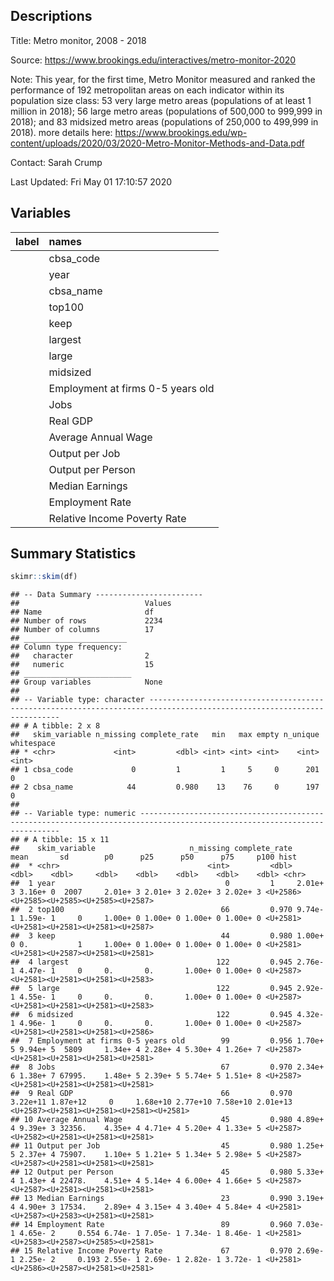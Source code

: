 Descriptions
------------

Title: Metro monitor, 2008 - 2018

Source:
<a href="https://www.brookings.edu/interactives/metro-monitor-2020" class="uri">https://www.brookings.edu/interactives/metro-monitor-2020</a>

Note: This year, for the first time, Metro Monitor measured and ranked
the performance of 192 metropolitan areas on each indicator within its
population size class: 53 very large metro areas (populations of at
least 1 million in 2018); 56 large metro areas (populations of 500,000
to 999,999 in 2018); and 83 midsized metro areas (populations of 250,000
to 499,999 in 2018). more details here:
<a href="https://www.brookings.edu/wp-content/uploads/2020/03/2020-Metro-Monitor-Methods-and-Data.pdf" class="uri">https://www.brookings.edu/wp-content/uploads/2020/03/2020-Metro-Monitor-Methods-and-Data.pdf</a>

Contact: Sarah Crump

Last Updated: Fri May 01 17:10:57 2020

Variables
---------

| label | names                             |
|:------|:----------------------------------|
|       | cbsa\_code                        |
|       | year                              |
|       | cbsa\_name                        |
|       | top100                            |
|       | keep                              |
|       | largest                           |
|       | large                             |
|       | midsized                          |
|       | Employment at firms 0-5 years old |
|       | Jobs                              |
|       | Real GDP                          |
|       | Average Annual Wage               |
|       | Output per Job                    |
|       | Output per Person                 |
|       | Median Earnings                   |
|       | Employment Rate                   |
|       | Relative Income Poverty Rate      |

Summary Statistics
------------------

``` r
skimr::skim(df)
```

    ## -- Data Summary ------------------------
    ##                            Values
    ## Name                       df    
    ## Number of rows             2234  
    ## Number of columns          17    
    ## _______________________          
    ## Column type frequency:           
    ##   character                2     
    ##   numeric                  15    
    ## ________________________         
    ## Group variables            None  
    ## 
    ## -- Variable type: character ------------------------------------------------------------------------------------------------------------------------
    ## # A tibble: 2 x 8
    ##   skim_variable n_missing complete_rate   min   max empty n_unique whitespace
    ## * <chr>             <int>         <dbl> <int> <int> <int>    <int>      <int>
    ## 1 cbsa_code             0         1         1     5     0      201          0
    ## 2 cbsa_name            44         0.980    13    76     0      197          0
    ## 
    ## -- Variable type: numeric --------------------------------------------------------------------------------------------------------------------------
    ## # A tibble: 15 x 11
    ##    skim_variable                     n_missing complete_rate     mean       sd        p0      p25      p50      p75     p100 hist 
    ##  * <chr>                                 <int>         <dbl>    <dbl>    <dbl>     <dbl>    <dbl>    <dbl>    <dbl>    <dbl> <chr>
    ##  1 year                                      0         1     2.01e+ 3 3.16e+ 0  2007     2.01e+ 3 2.01e+ 3 2.02e+ 3 2.02e+ 3 <U+2586><U+2585><U+2585><U+2585><U+2587>
    ##  2 top100                                   66         0.970 9.74e- 1 1.59e- 1     0     1.00e+ 0 1.00e+ 0 1.00e+ 0 1.00e+ 0 <U+2581><U+2581><U+2581><U+2581><U+2587>
    ##  3 keep                                     44         0.980 1.00e+ 0 0.           1     1.00e+ 0 1.00e+ 0 1.00e+ 0 1.00e+ 0 <U+2581><U+2581><U+2587><U+2581><U+2581>
    ##  4 largest                                 122         0.945 2.76e- 1 4.47e- 1     0     0.       0.       1.00e+ 0 1.00e+ 0 <U+2587><U+2581><U+2581><U+2581><U+2583>
    ##  5 large                                   122         0.945 2.92e- 1 4.55e- 1     0     0.       0.       1.00e+ 0 1.00e+ 0 <U+2587><U+2581><U+2581><U+2581><U+2583>
    ##  6 midsized                                122         0.945 4.32e- 1 4.96e- 1     0     0.       0.       1.00e+ 0 1.00e+ 0 <U+2587><U+2581><U+2581><U+2581><U+2586>
    ##  7 Employment at firms 0-5 years old        99         0.956 1.70e+ 5 9.94e+ 5  5809     1.34e+ 4 2.28e+ 4 5.30e+ 4 1.26e+ 7 <U+2587><U+2581><U+2581><U+2581><U+2581>
    ##  8 Jobs                                     67         0.970 2.34e+ 6 1.38e+ 7 67995.    1.48e+ 5 2.39e+ 5 5.74e+ 5 1.51e+ 8 <U+2587><U+2581><U+2581><U+2581><U+2581>
    ##  9 Real GDP                                 66         0.970 3.22e+11 1.87e+12     0     1.68e+10 2.77e+10 7.58e+10 2.01e+13 <U+2587><U+2581><U+2581><U+2581><U+2581>
    ## 10 Average Annual Wage                      45         0.980 4.89e+ 4 9.39e+ 3 32356.    4.35e+ 4 4.71e+ 4 5.20e+ 4 1.33e+ 5 <U+2587><U+2582><U+2581><U+2581><U+2581>
    ## 11 Output per Job                           45         0.980 1.25e+ 5 2.37e+ 4 75907.    1.10e+ 5 1.21e+ 5 1.34e+ 5 2.98e+ 5 <U+2587><U+2587><U+2581><U+2581><U+2581>
    ## 12 Output per Person                        45         0.980 5.33e+ 4 1.43e+ 4 22478.    4.51e+ 4 5.14e+ 4 6.00e+ 4 1.66e+ 5 <U+2587><U+2587><U+2581><U+2581><U+2581>
    ## 13 Median Earnings                          23         0.990 3.19e+ 4 4.90e+ 3 17534.    2.89e+ 4 3.15e+ 4 3.40e+ 4 5.84e+ 4 <U+2581><U+2587><U+2583><U+2581><U+2581>
    ## 14 Employment Rate                          89         0.960 7.03e- 1 4.65e- 2     0.554 6.74e- 1 7.05e- 1 7.34e- 1 8.46e- 1 <U+2581><U+2583><U+2587><U+2585><U+2581>
    ## 15 Relative Income Poverty Rate             67         0.970 2.69e- 1 2.25e- 2     0.193 2.55e- 1 2.69e- 1 2.82e- 1 3.72e- 1 <U+2581><U+2586><U+2587><U+2581><U+2581>
